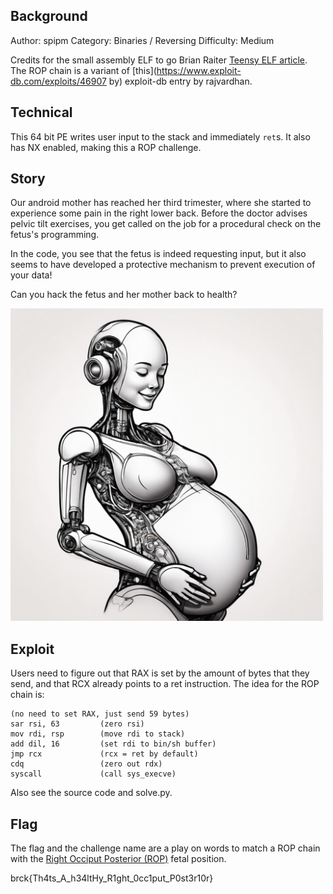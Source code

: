 ## Background

 Author: spipm
 Category: Binaries / Reversing
 Difficulty: Medium

Credits for the small assembly ELF to go Brian Raiter [Teensy ELF article](https://www.muppetlabs.com/~breadbox/software/tiny/teensy.html). The ROP chain is a variant of [this](https://www.exploit-db.com/exploits/46907
by) exploit-db entry by rajvardhan.

## Technical

This 64 bit PE writes user input to the stack and immediately `ret`s. It also has NX enabled, making this a ROP challenge. 

## Story

Our android mother has reached her third trimester, where she started to experience some pain in the right lower back. Before the doctor advises pelvic tilt exercises, you get called on the job for a procedural check on the fetus's programming. 

In the code, you see that the fetus is indeed requesting input, but it also seems to have developed a protective mechanism to prevent execution of your data!

Can you hack the fetus and her mother back to health?

<img src="./fetal_stage.jpeg" width="500">

## Exploit

Users need to figure out that RAX is set by the amount of bytes that they send, and that RCX already points to a ret instruction. The idea for the ROP chain is:

```
(no need to set RAX, just send 59 bytes)
sar rsi, 63 		(zero rsi)
mov rdi, rsp 		(move rdi to stack)
add dil, 16 		(set rdi to bin/sh buffer)
jmp rcx 			(rcx = ret by default)
cdq 				(zero out rdx)
syscall 			(call sys_execve)
```

Also see the source code and solve.py.

## Flag

The flag and the challenge name are a play on words to match a ROP chain with the [Right Occiput Posterior (ROP)](https://www.spinningbabies.com/pregnancy-birth/baby-position/other-fetal-positions/right-occiput-posterior/) fetal position.

brck{Th4ts_A_h34ltHy_R1ght_0cc1put_P0st3r10r}